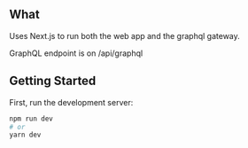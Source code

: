 ## What

Uses Next.js to run both the web app and the graphql gateway.

GraphQL endpoint is on /api/graphql
## Getting Started

First, run the development server:

```bash
npm run dev
# or
yarn dev
```

